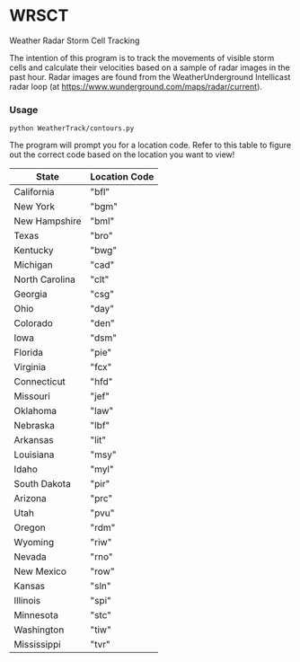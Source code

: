 # WRSCT
Weather Radar Storm Cell Tracking

The intention of this program is to track the movements of visible storm cells and calculate their velocities based on a sample of radar images in the past hour. Radar images are found from the WeatherUnderground Intellicast radar loop (at https://www.wunderground.com/maps/radar/current).

### Usage

`python WeatherTrack/contours.py`

The program will prompt you for a location code. Refer to this table to figure out the correct code based on the location you want to view!

| State | Location Code |
| ---   | --- |
| California | "bfl" |
| New York | "bgm" |
| New Hampshire | "bml" |
| Texas | "bro" |
| Kentucky |  "bwg" |
| Michigan | "cad" |
| North Carolina | "clt" |
| Georgia | "csg" |
| Ohio | "day" |
| Colorado | "den" |
| Iowa | "dsm" |
| Florida | "pie" |
| Virginia | "fcx" |
| Connecticut | "hfd" |
| Missouri | "jef" |
| Oklahoma | "law" |
| Nebraska | "lbf" |
| Arkansas | "lit" |
| Louisiana | "msy" |
| Idaho | "myl" |
| South Dakota | "pir" |
| Arizona | "prc" |
| Utah | "pvu" |
| Oregon | "rdm" |
| Wyoming | "riw" |
| Nevada | "rno" |
| New Mexico | "row" |
| Kansas | "sln" |
| Illinois | "spi" |
| Minnesota | "stc" |
| Washington | "tiw" |
| Mississippi | "tvr" |
